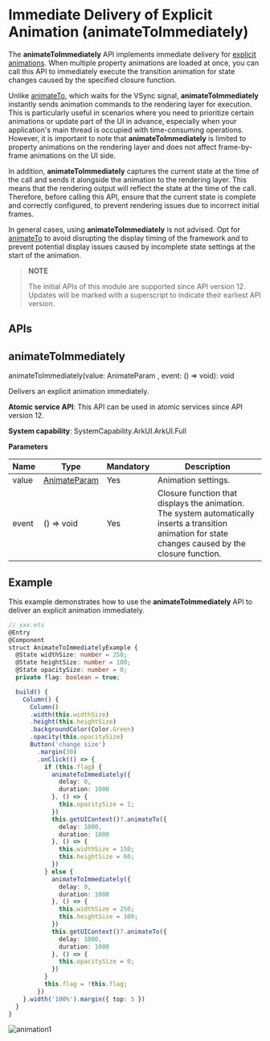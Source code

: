# Immediate Delivery of Explicit Animation (animateToImmediately)

The **animateToImmediately** API implements immediate delivery for [explicit animations](ts-explicit-animation.md). When multiple property animations are loaded at once, you can call this API to immediately execute the transition animation for state changes caused by the specified closure function.

Unlike [animateTo](../arkts-apis-uicontext-uicontext.md#animateto), which waits for the VSync signal, **animateToImmediately** instantly sends animation commands to the rendering layer for execution. This is particularly useful in scenarios where you need to prioritize certain animations or update part of the UI in advance, especially when your application's main thread is occupied with time-consuming operations. However, it is important to note that **animateToImmediately** is limited to property animations on the rendering layer and does not affect frame-by-frame animations on the UI side.

In addition, **animateToImmediately** captures the current state at the time of the call and sends it alongside the animation to the rendering layer. This means that the rendering output will reflect the state at the time of the call. Therefore, before calling this API, ensure that the current state is complete and correctly configured, to prevent rendering issues due to incorrect initial frames.

In general cases, using **animateToImmediately** is not advised. Opt for [animateTo](../arkts-apis-uicontext-uicontext.md#animateto) to avoid disrupting the display timing of the framework and to prevent potential display issues caused by incomplete state settings at the start of the animation.

> **NOTE**
>
> The initial APIs of this module are supported since API version 12. Updates will be marked with a superscript to indicate their earliest API version.
>

## APIs

## animateToImmediately

animateToImmediately(value: AnimateParam , event: () => void): void

Delivers an explicit animation immediately.

**Atomic service API**: This API can be used in atomic services since API version 12.

**System capability**: SystemCapability.ArkUI.ArkUI.Full

**Parameters**

| Name| Type                                                        | Mandatory| Description                                                        |
| ------ | ------------------------------------------------------------ | -------- | ------------------------------------------------------------ |
| value  | [AnimateParam](ts-explicit-animation.md#animateparam) | Yes      | Animation settings.                                      |
| event  | () => void                                                   | Yes      | Closure function that displays the animation. The system automatically inserts a transition animation for state changes caused by the closure function.|

## Example

This example demonstrates how to use the **animateToImmediately** API to deliver an explicit animation immediately.

```ts
// xxx.ets
@Entry
@Component
struct AnimateToImmediatelyExample {
  @State widthSize: number = 250;
  @State heightSize: number = 100;
  @State opacitySize: number = 0;
  private flag: boolean = true;

  build() {
    Column() {
      Column()
      .width(this.widthSize)
      .height(this.heightSize)
      .backgroundColor(Color.Green)
      .opacity(this.opacitySize)
      Button('change size')
        .margin(30)
        .onClick(() => {
          if (this.flag) {
            animateToImmediately({
              delay: 0,
              duration: 1000
            }, () => {
              this.opacitySize = 1;
            })
            this.getUIContext()?.animateTo({
              delay: 1000,
              duration: 1000
            }, () => {
              this.widthSize = 150;
              this.heightSize = 60;
            })
          } else {
            animateToImmediately({
              delay: 0,
              duration: 1000
            }, () => {
              this.widthSize = 250;
              this.heightSize = 100;
            })
            this.getUIContext()?.animateTo({
              delay: 1000,
              duration: 1000
            }, () => {
              this.opacitySize = 0;
            })
          }
          this.flag = !this.flag;
        })
    }.width('100%').margin({ top: 5 })
  }
}
```

![animation1](figures/animateToImmediately1.gif)
